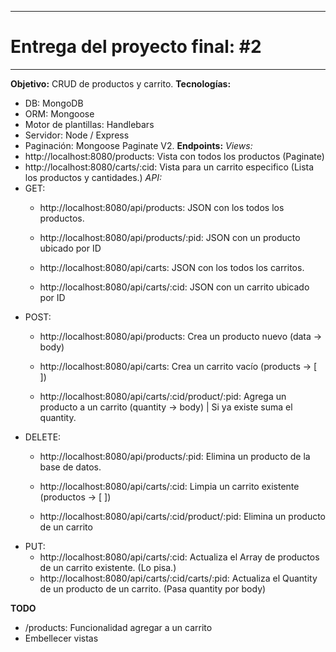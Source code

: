 ********
# Entrega del proyecto final: #2
********
**Objetivo:** CRUD de productos y carrito. 
**Tecnologías:** 
* DB: MongoDB
* ORM: Mongoose
* Motor de plantillas: Handlebars
* Servidor: Node / Express
* Paginación: Mongoose Paginate V2.
**Endpoints:**
*Views:*
* http://localhost:8080/products: Vista con todos los productos (Paginate)
* http://localhost:8080/carts/:cid: Vista para un carrito especifico (Lista los productos y cantidades.)
*API:*
* GET:
	* http://localhost:8080/api/products: JSON con los todos los productos.
	* http://localhost:8080/api/products/:pid: JSON con un producto ubicado por ID

	* http://localhost:8080/api/carts: JSON con los todos los carritos.
	* http://localhost:8080/api/carts/:cid: JSON con un carrito ubicado por ID
* POST:
	* http://localhost:8080/api/products: Crea un producto nuevo (data -> body)
	
	* http://localhost:8080/api/carts: Crea un carrito vacío (products -> [ ])
	* http://localhost:8080/api/carts/:cid/product/:pid: Agrega un producto a un carrito (quantity -> body) | Si ya existe suma el quantity.
* DELETE:
	* http://localhost:8080/api/products/:pid: Elimina un producto de la base de datos.
	
	* http://localhost:8080/api/carts/:cid: Limpia un carrito existente (productos -> [ ])
	* http://localhost:8080/api/carts/:cid/product/:pid: Elimina un producto de un carrito
* PUT:
	* http://localhost:8080/api/carts/:cid: Actualiza el Array de productos de un carrito existente. (Lo pisa.)
	* http://localhost:8080/api/carts/:cid/carts/:pid: Actualiza el Quantity de un producto de un carrito. (Pasa quantity por body)


**TODO**
- /products: Funcionalidad agregar a un carrito
- Embellecer vistas

